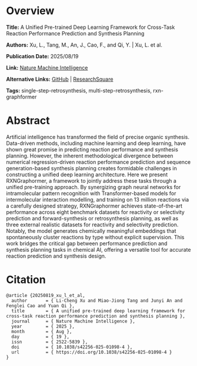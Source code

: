 # Overview
**Title:**
A Unified Pre-trained Deep Learning Framework for Cross-Task Reaction Performance Prediction and Synthesis Planning

**Authors:**
Xu, L., Tang, M., An, J., Cao, F., and Qi, Y. |
Xu, L. et al.

**Publication Date:**
2025/08/19

**Link:**
[Nature Machine Intelligence](https://www.nature.com/articles/s42256-025-01098-4)

**Alternative Links:**
[GitHub](https://github.com/licheng-xu-echo/RXNGraphormer) |
[ResearchSquare](https://www.researchsquare.com/article/rs-5994908/v1)

**Tags:**
single-step-retrosynthesis, multi-step-retrosynthesis, rxn-graphformer


# Abstract
Artificial intelligence has transformed the field of precise organic synthesis.
Data-driven methods, including machine learning and deep learning, have shown great promise in predicting reaction performance and synthesis planning.
However, the inherent methodological divergence between numerical regression-driven reaction performance prediction and sequence generation-based synthesis planning creates formidable challenges in constructing a unified deep learning architecture.
Here we present RXNGraphormer, a framework to jointly address these tasks through a unified pre-training approach.
By synergizing graph neural networks for intramolecular pattern recognition with Transformer-based models for intermolecular interaction modelling, and training on 13 million reactions via a carefully designed strategy, RXNGraphormer achieves state-of-the-art performance across eight benchmark datasets for reactivity or selectivity prediction and forward-synthesis or retrosynthesis planning, as well as three external realistic datasets for reactivity and selectivity prediction.
Notably, the model generates chemically meaningful embeddings that spontaneously cluster reactions by type without explicit supervision.
This work bridges the critical gap between performance prediction and synthesis planning tasks in chemical AI, offering a versatile tool for accurate reaction prediction and synthesis design.


# Citation
```
@article {20250819_xu_l_et_al,
  author       = { Li-Cheng Xu and Miao-Jiong Tang and Junyi An and Fenglei Cao and Yuan Qi },
  title        = { A unified pre-trained deep learning framework for cross-task reaction performance prediction and synthesis planning },
  journal      = { Nature Machine Intelligence },
  year         = { 2025 },
  month        = { Aug },
  day          = { 19 },
  issn         = { 2522-5839 },
  doi          = { 10.1038/s42256-025-01098-4 },
  url          = { https://doi.org/10.1038/s42256-025-01098-4 }
}
```
